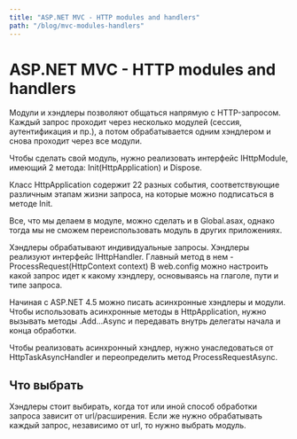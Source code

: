 ```yaml
---
title: "ASP.NET MVC - HTTP modules and handlers"
path: "/blog/mvc-modules-handlers"
---
```

# ASP.NET MVC - HTTP modules and handlers

Модули и хэндлеры позволяют общаться напрямую с HTTP-запросом. Каждый запрос проходит через несколько модулей (сессия, аутентификация и пр.), а потом обрабатывается одним хэндлером и снова проходит через все модули.

Чтобы сделать свой модуль, нужно реализовать интерфейс IHttpModule, имеющий 2 метода: Init(HttpApplication) и Dispose.

Класс HttpApplication содержит 22 разных события, соответствующие различным этапам жизни запроса, на которые можно подписаться в методе Init.

Все, что мы делаем в модуле, можно сделать и в Global.asax, однако тогда мы не сможем переиспользовать модуль в других приложениях.

Хэндлеры обрабатывают индивидуальные запросы. Хэндлеры реализуют интерфейс IHttpHandler. Главный метод в нем - ProcessRequest(HttpContext context) В web.config можно настроить какой запрос идет к какому хэндлеру, основываясь на глаголе, пути и типе запроса.

Начиная с ASP.NET 4.5 можно писать асинхронные хэндлеры и модули. Чтобы использовать асинхронные методы в HttpApplication, нужно вызывать методы .Add...Async и передавать внутрь делегаты начала и конца обработки.

Чтобы реализовать асинхронный хэндлер, нужно унаследоваться от HttpTaskAsyncHandler и переопределить метод ProcessRequestAsync.

## Что выбрать

Хэндлеры стоит выбирать, когда тот или иной способ обработки запроса зависит от url/расширения. Если же нужно обрабатывать каждый запрос, независимо от url, то нужно выбрать модуль.
